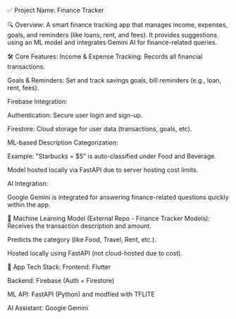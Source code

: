 ✅ Project Name: Finance Tracker


🔍 Overview:
A smart finance tracking app that manages income, expenses, goals, and reminders (like loans, rent, and fees). It provides suggestions using an ML model and integrates Gemini AI for finance-related queries.

🛠️ Core Features:
Income & Expense Tracking: Records all financial transactions.

Goals & Reminders: Set and track savings goals, bill reminders (e.g., loan, rent, fees).

Firebase Integration:

Authentication: Secure user login and sign-up.

Firestore: Cloud storage for user data (transactions, goals, etc).

ML-based Description Categorization:

Example: "Starbucks = $5" is auto-classified under Food and Beverage.

Model hosted locally via FastAPI due to server hosting cost limits.

AI Integration:

Google Gemini is integrated for answering finance-related questions quickly within the app.



🧠 Machine Learning Model (External Repo - Finance Tracker Models):
Receives the transaction description and amount.

Predicts the category (like Food, Travel, Rent, etc.).

Hosted locally using FastAPI (not cloud-hosted due to cost).



📱 App Tech Stack:
Frontend: Flutter

Backend: Firebase (Auth + Firestore)

ML API: FastAPI (Python) and modfied with TFLITE

AI Assistant: Google Gemini

